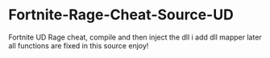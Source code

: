 # Fortnite-Rage-Cheat-Source-UD
Fortnite UD Rage cheat, compile and then inject the dll i add dll mapper later all functions are fixed in this source enjoy!
